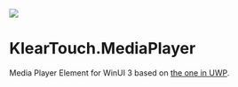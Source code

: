 ﻿[![](https://img.shields.io/nuget/dt/KlearTouch.MediaPlayer.WinUI.svg?label=KlearTouch.MediaPlayer%20for%20WinUI%203&style=for-the-badge&logo=NuGet)](https://www.nuget.org/packages/KlearTouch.MediaPlayer.WinUI/)

# KlearTouch.MediaPlayer
Media Player Element for WinUI 3 based on [the one in UWP](https://docs.microsoft.com/en-us/uwp/api/Windows.UI.Xaml.Controls.MediaPlayerElement).
